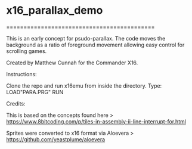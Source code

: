 # x16_parallax_demo
===========================================

This is an early concept for psudo-parallax. The code moves the background as a ratio of foreground movement
allowing easy control for scrolling games.

Created by Matthew Cunnah for the Commander X16.

Instructions:

Clone the repo and run x16emu from inside the directory.
Type: LOAD"PARA.PRG"
      RUN
      

Credits:

This is based on the concepts found here > https://www.8bitcoding.com/p/tiles-in-assembly-ii-line-interrupt-for.html

Sprites were converted to x16 format via Aloevera > https://github.com/yeastplume/aloevera

